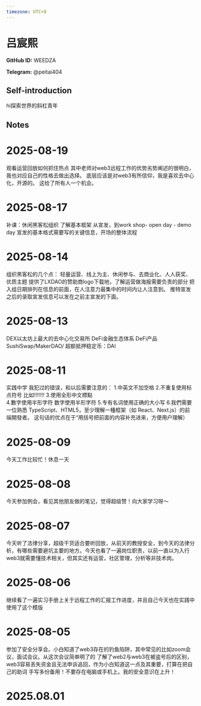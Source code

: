 ```yaml
---
timezone: UTC+8
---
```


# 吕宸熙

**GitHub ID:** WEEDZA

**Telegram:** @peitai404

## Self-introduction

hi探索世界的斜杠青年

## Notes

<!-- Content_START -->
# 2025-08-19

观看运营回放如何抓住热点
其中老师对web3远程工作的优势劣势阐述的很明白，我也对应自己的性格去做出选择。
底层应该是对web3有所信仰，我是喜欢去中心化，开源的。
这给了所有人一个机会。

# 2025-08-17

补课：休闲黑客松组织
了解基本框架
从宣发，到work shop- open day - demo day
宣发的基本格式需要写的关键信息，开场的整体流程

# 2025-08-14

组织黑客松的几个点：
轻量运营、线上为主、休闲参与、去商业化、人人获奖、优质主题
提供了LXDAO的赞助商logo下载地，了解运营做海报需要负责的部分
把入组日期排列在信息的前面，在人注意力最集中的时间内让人注意到。
推特宣发之后的录取宣发信息可以发在之前主宣发的下面。

# 2025-08-13

DEX以太坊上最大的去中心化交易所
DeFi金融生态体系
DeFi产品SushiSwap/MakerDAO/
超额抵押稳定币：DAI

# 2025-08-11

实践中学
我犯过的错误，和以后需要注意的：
1.中英文不加空格
2.不重复使用标点符号 比如!!!!!!!
3.使用全形中文標點  
4.數字使用半形字符  数字使用半形字符
5.专有名词使用正确的大小写
6.我們需要一位熟悉 TypeScript、HTML5，至少理解一種框架（如 React、Next.js）的前端開發者。
这句话的优点在于“用括号把前面的内容补充进来，方便用户理解）

# 2025-08-09

今天工作比较忙！休息一天

# 2025-08-08

今天参加例会，看见其他朋友做的笔记，觉得超级赞！向大家学习呀～

# 2025-08-07

今天听了法律分享，超级干货适合要听回放，从前天的教授安全，到今天的法律分析，有哪些需要避坑主要的地方。今天也看了一遍岗位职责，以前一直以为入行web3就需要懂技术相关，但其实还有运营，社区管理，分析等非技术岗。

# 2025-08-06

继续看了一遍实习手册上关于远程工作的汇报工作进度，并且自己今天也在实践中使用了这个模版

# 2025-08-05

参加了安全分享会。小白知道了web3存在的钓鱼陷阱，其中常见的比如zoom会议，面试会议。从这次会议简单明了的 了解了web2与web3在被盗号后的区别，web3容易丢失资金且无法申诉追回，作为小白知道这一点及其重要，打算在把自己的助词 手写多份备用！不要存在电脑或手机上。我的安全意识在上升！


# 2025.08.01


<!-- Content_END -->
